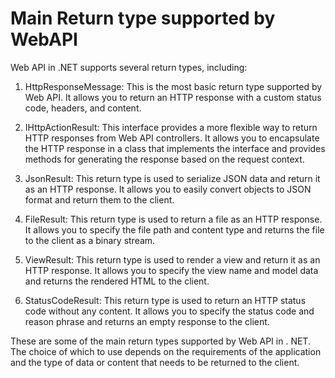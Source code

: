 # Main Return type supported by WebAPI

Web API in .NET supports several return types, including:

1. HttpResponseMessage: This is the most basic return type supported by Web API. It allows you to return an HTTP response with a custom status code, headers, and content.
    
2. IHttpActionResult: This interface provides a more flexible way to return HTTP responses from Web API controllers. It allows you to encapsulate the HTTP response in a class that implements the interface and provides methods for generating the response based on the request context.
    
3. JsonResult: This return type is used to serialize JSON data and return it as an HTTP response. It allows you to easily convert objects to JSON format and return them to the client.
    
4. FileResult: This return type is used to return a file as an HTTP response. It allows you to specify the file path and content type and returns the file to the client as a binary stream.
    
5. ViewResult: This return type is used to render a view and return it as an HTTP response. It allows you to specify the view name and model data and returns the rendered HTML to the client.
    
6. StatusCodeResult: This return type is used to return an HTTP status code without any content. It allows you to specify the status code and reason phrase and returns an empty response to the client.
    

These are some of the main return types supported by Web API in . NET. The choice of which to use depends on the requirements of the application and the type of data or content that needs to be returned to the client.